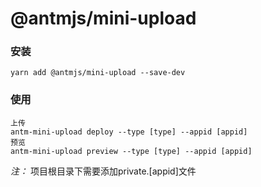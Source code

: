 # @antmjs/mini-upload

### 安装
```
yarn add @antmjs/mini-upload --save-dev
```

### 使用

```
上传
antm-mini-upload deploy --type [type] --appid [appid]
预览
antm-mini-upload preview --type [type] --appid [appid]

```
*注：* 项目根目录下需要添加private.[appid]文件

